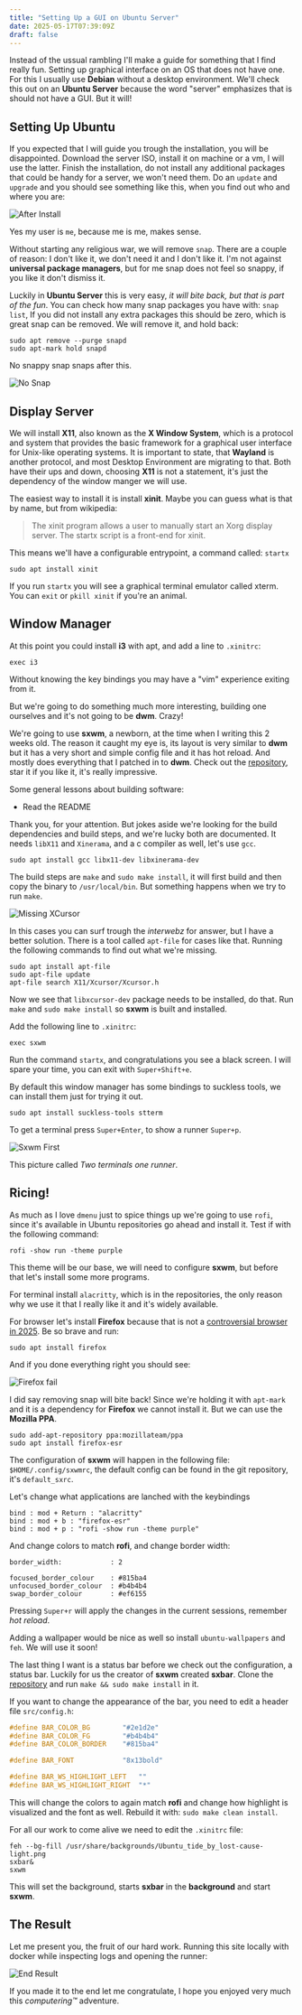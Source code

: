 ```yaml
---
title: "Setting Up a GUI on Ubuntu Server"
date: 2025-05-17T07:39:09Z
draft: false
---
```


Instead of the ussual rambling I'll make a guide for something that I find really fun. Setting up graphical interface on an OS that does not have one. For this I usually use **Debian** without a desktop environment. We'll check this out on an **Ubuntu Server** because the word "server" emphasizes that is should not have a GUI. But it will!

<!--more-->

## Setting Up Ubuntu

If you expected that I will guide you trough the installation, you will be disappointed. Download the server ISO, install it on machine or a vm, I will use the latter. Finish the installation, do not install any additional packages that could be handy for a server, we won't need them. Do an `update` and `upgrade` and you should see something like this, when you find out who and where you are:

![After Install](after-install.png)

Yes my user is `me`, because me is me, makes sense.

Without starting any religious war, we will remove `snap`. There are a couple of reason: I don't like it, we don't need it and I don't like it. I'm not against **universal package managers**, but for me snap does not feel so snappy, if you like it don't dismiss it.

Luckily in **Ubuntu Server** this is very easy, _it will bite back, but that is part of the fun_. You can check how many snap packages you have with: `snap list`, If you did not install any extra packages this should be zero, which is great snap can be removed. We will remove it, and hold back:

```shell
sudo apt remove --purge snapd
sudo apt-mark hold snapd
```

No snappy snap snaps after this.

![No Snap](no-snap.png)

## Display Server

We will install **X11**, also known as the **X Window System**, which is a protocol and system that provides the basic framework for a graphical user interface for Unix-like operating systems. It is important to state, that **Wayland** is another protocol, and most Desktop Environment are migrating to that. Both have their ups and down, choosing **X11** is not a statement, it's just the dependency of the window manger we will use.

The easiest way to install it is install **xinit**. Maybe you can guess what is that by name, but from wikipedia:

> The xinit program allows a user to manually start an Xorg display server. The startx script is a front-end for xinit.

This means we'll have a configurable entrypoint, a command called: `startx`

```shell
sudo apt install xinit
```

If you run `startx` you will see a graphical terminal emulator called xterm. You can `exit` or `pkill xinit` if you're an animal.

## Window Manager

At this point you could install **i3** with apt, and add a line to `.xinitrc`:

```shell
exec i3
```

Without knowing the key bindings you may have a "vim" experience exiting from it.

But we're going to do something much more interesting, building one ourselves and it's not going to be **dwm**. Crazy!

We're going to use **sxwm**, a newborn, at the time when I writing this 2 weeks old. The reason it caught my eye is, its layout is very similar to **dwm** but it has a very short and simple config file and it has hot reload. And mostly does everything that I patched in to **dwm**. Check out the [repository](https://github.com/uint23/sxwm), star it if you like it, it's really impressive.

Some general lessons about building software:

- Read the README

Thank you, for your attention. But jokes aside we're looking for the build dependencies and build steps, and we're lucky both are documented. It needs `libX11` and `Xinerama`, and a c compiler as well, let's use `gcc`.

```shell
sudo apt install gcc libx11-dev libxinerama-dev
```

The build steps are `make` and `sudo make install`, it will first build and then copy the binary to `/usr/local/bin`. But something happens when we try to run `make`.

![Missing XCursor](missing-xcursor.png)

In this cases you can surf trough the _interwebz_ for answer, but I have a better solution. There is a tool called `apt-file` for cases like that. Running the following commands to find out what we're missing.

```shell
sudo apt install apt-file
sudo apt-file update
apt-file search X11/Xcursor/Xcursor.h
```

Now we see that `libxcursor-dev` package needs to be installed, do that. Run `make` and `sudo make install` so **sxwm** is built and installed.

Add the following line to `.xinitrc`:

```shell
exec sxwm
```

Run the command `startx`, and congratulations you see a black screen. I will spare your time, you can exit with `Super+Shift+e`.

By default this window manager has some bindings to suckless tools, we can install them just for trying it out.

```shell
sudo apt install suckless-tools stterm
```

To get a terminal press `Super+Enter`, to show a runner `Super+p`.

![Sxwm First](sxwm-first.png)

This picture called _Two terminals one runner_.

## Ricing!

As much as I love `dmenu` just to spice things up we're going to use `rofi`, since it's available in Ubuntu repositories go ahead and install it. Test if with the following command:

```shell
rofi -show run -theme purple
```

This theme will be our base, we will need to configure **sxwm**, but before that let's install some more programs.

For terminal install `alacritty`, which is in the repositories, the only reason why we use it that I really like it and it's widely available.

For browser let's install **Firefox** because that is not a [controversial browser in 2025](https://www.computerworld.com/article/3836787/strong-criticism-of-mozillas-new-firefox-user-agreement.html). Be so brave and run:

```shell
sudo apt install firefox
```

And if you done everything right you should see:

![Firefox fail](firefox-fail.png)

I did say removing snap will bite back! Since we're holding it with `apt-mark` and it is a dependency for **Firefox** we cannot install it. But we can use the **Mozilla PPA**.

```shell
sudo add-apt-repository ppa:mozillateam/ppa
sudo apt install firefox-esr
```

The configuration of **sxwm** will happen in the following file: `$HOME/.config/sxwmrc`, the default config can be found in the git repository, it's `default_sxrc`.

Let's change what applications are lanched with the keybindings

```shell
bind : mod + Return : "alacritty"
bind : mod + b : "firefox-esr"
bind : mod + p : "rofi -show run -theme purple"
```

And change colors to match **rofi**, and change border width:

```shell
border_width:            : 2

focused_border_colour    : #815ba4
unfocused_border_colour  : #b4b4b4
swap_border_colour       : #ef6155
```

Pressing `Super+r` will apply the changes in the current sessions, remember _hot reload_.

Adding a wallpaper would be nice as well so install `ubuntu-wallpapers` and `feh`. We will use it soon!

The last thing I want is a status bar before we check out the configuration, a status bar. Luckily for us the creator of **sxwm** created **sxbar**. Clone the [repository](https://github.com/uint23/sxbar) and run `make && sudo make install` in it.

If you want to change the appearance of the bar, you need to edit a header file `src/config.h`:

```c
#define BAR_COLOR_BG		"#2e1d2e"
#define BAR_COLOR_FG		"#b4b4b4"
#define BAR_COLOR_BORDER	"#815ba4"

#define BAR_FONT			"8x13bold"

#define BAR_WS_HIGHLIGHT_LEFT	""
#define BAR_WS_HIGHLIGHT_RIGHT	"*"
```

This will change the colors to again match **rofi** and change how highlight is visualized and the font as well. Rebuild it with: `sudo make clean install`.

For all our work to come alive we need to edit the `.xinitrc` file:

```shell
feh --bg-fill /usr/share/backgrounds/Ubuntu_tide_by_lost-cause-light.png
sxbar&
sxwm
```

This will set the background, starts **sxbar** in the **background** and start **sxwm**.

## The Result

Let me present you, the fruit of our hard work. Running this site locally with docker while inspecting logs and opening the runner:

![End Result](end-result.png)

If you made it to the end let me congratulate, I hope you enjoyed very much this _computering™_ adventure.
